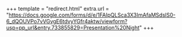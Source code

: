 +++
template = "redirect.html"
extra.url = "https://docs.google.com/forms/d/e/1FAIpQLSca3X3ImAfaMSdslS0-6_dQOUVPo7vVGvgE6tdvyYGfr4aktw/viewform?usp=pp_url&entry.733855829=Presentation%20Night"
+++
